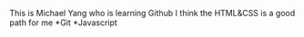 This is Michael Yang who is learning Github
I think the HTML&CSS is a good path for me
*Git
*Javascript
